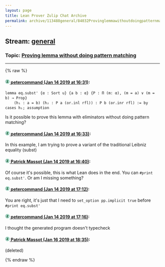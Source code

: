 ```yaml
---
layout: page
title: Lean Prover Zulip Chat Archive 
permalink: archive/113488general/84032Provinglemmawithoutdoingpatternmatching.html
---
```


## Stream: [general](index.html)
### Topic: [Proving lemma without doing pattern matching](84032Provinglemmawithoutdoingpatternmatching.html)

---


{% raw %}
#### [![Click to go to Zulip](../../assets/img/zulip2.png) petercommand (Jan 14 2019 at 16:31)](https://leanprover.zulipchat.com/#narrow/stream/113488-general/topic/Proving%20lemma%20without%20doing%20pattern%20matching/near/155091905):
```
lemma eq.subst' {α : Sort u} {a b : α} {P : Π (m: α), (m = a) ∨ (m = b) → Prop} 
    (h₁ : a = b) (h₂ : P a (or.inl rfl)) : P b (or.inr rfl) := by cases h₁; assumption
```
Is it possible to prove this lemma with eliminators without doing pattern matching?

#### [![Click to go to Zulip](../../assets/img/zulip2.png) petercommand (Jan 14 2019 at 16:33)](https://leanprover.zulipchat.com/#narrow/stream/113488-general/topic/Proving%20lemma%20without%20doing%20pattern%20matching/near/155091997):
In this example, I am trying to prove a variant of the traditional Leibniz equality (subst)

#### [![Click to go to Zulip](../../assets/img/zulip2.png) Patrick Massot (Jan 14 2019 at 16:40)](https://leanprover.zulipchat.com/#narrow/stream/113488-general/topic/Proving%20lemma%20without%20doing%20pattern%20matching/near/155092468):
Of course it's possible, this is what Lean does in the end. You can `#print eq.subst'`. Or am I missing something?

#### [![Click to go to Zulip](../../assets/img/zulip2.png) petercommand (Jan 14 2019 at 17:12)](https://leanprover.zulipchat.com/#narrow/stream/113488-general/topic/Proving%20lemma%20without%20doing%20pattern%20matching/near/155094669):
You are right, it's just that I need to ```set_option pp.implicit true``` before ```#print eq.subst'```

#### [![Click to go to Zulip](../../assets/img/zulip2.png) petercommand (Jan 14 2019 at 17:16)](https://leanprover.zulipchat.com/#narrow/stream/113488-general/topic/Proving%20lemma%20without%20doing%20pattern%20matching/near/155094961):
I thought the generated program doesn't typecheck

#### [![Click to go to Zulip](../../assets/img/zulip2.png) Patrick Massot (Jan 16 2019 at 18:35)](https://leanprover.zulipchat.com/#narrow/stream/113488-general/topic/Proving%20lemma%20without%20doing%20pattern%20matching/near/155271925):
(deleted)


{% endraw %}
